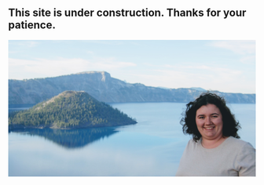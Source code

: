 ## [](#header-2) This site is under construction. Thanks for your patience.

![Crater Lake Portrait](/images/DSC_0490.jpg)
